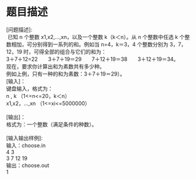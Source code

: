 # 题目描述


<p>
	[问题描述]:<br/>
 已知 n 个整数 x1,x2,…,xn，以及一个整数 k（k＜n）。从 n 个整数中任选 k 个整数相加，可分别得到一系列的和。例如当 n=4，k＝3，4 个整数分别为 3，7，12，19 时，可得全部的组合与它们的和为：<br/>
3＋7＋12=22　　3＋7＋19＝29　　7＋12＋19＝38　　3＋12＋19＝34。<br/>
现在，要求你计算出和为素数共有多少种。<br/>
例如上例，只有一种的和为素数：3＋7＋19＝29）。<br/>
[输入]：<br/>
键盘输入，格式为：<br/>
n , k （1&lt;=n&lt;=20，k＜n）<br/>
x1,x2，…,xn （1&lt;=xi&lt;=5000000）<br/>
<br/>
[输出]：<br/>
格式为：一个整数（满足条件的种数）。<br/>
<br/>
[输入输出样例]:<br/>
输入：choose.in<br/>
4 3<br/>
3 7 12 19<br/>
输出：choose.out<br/>
1
</p>
